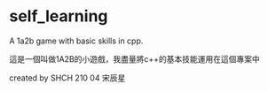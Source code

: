 # self_learning
A 1a2b game with basic skills in cpp.

這是一個叫做1A2B的小遊戲，我盡量將c++的基本技能運用在這個專案中

created by SHCH 210 04 宋辰星
